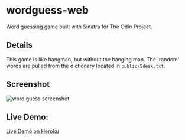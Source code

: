 # wordguess-web

Word guessing game built with Sinatra for The Odin Project.

## Details

This game is like hangman, but without the hanging man.  The 'random' words are pulled from the dictionary located in `public/5desk.txt`.

## Screenshot
![word guess screenshot](https://cloud.githubusercontent.com/assets/18252139/17499148/8300e24c-5d80-11e6-960a-9ab5edb122e9.png)

## Live Demo:
[Live Demo on Heroku](https://sinatra-guessing-game.herokuapp.com)